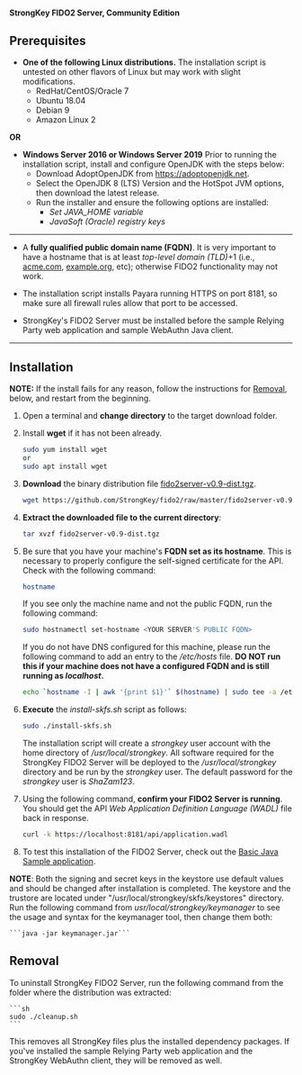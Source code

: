 #### StrongKey FIDO2 Server, Community Edition

## Prerequisites

-  **One of the following Linux distributions.** The installation script is untested on other flavors of Linux but may work with slight modifications.
    - RedHat/CentOS/Oracle 7
    - Ubuntu 18.04
    - Debian 9
    - Amazon Linux 2
    
 **OR**
 
-  **Windows Server 2016 or Windows Server 2019**
   Prior to running the installation script, install and configure OpenJDK with the steps below:
    - Download AdoptOpenJDK from https://adoptopenjdk.net.
    - Select the OpenJDK 8 (LTS) Version and the HotSpot JVM options, then download the latest release.
    - Run the installer and ensure the following options are installed:
        - *Set JAVA_HOME variable*
        - *JavaSoft (Oracle) registry keys*
        
----------------

-  A **fully qualified public domain name (FQDN)**. It is very important to have a hostname that is at least _top-level domain (TLD)_+1 (i.e., [acme.com](http://acme.com), [example.org](http://example.org), etc); otherwise FIDO2 functionality may not work.

-  The installation script installs Payara running HTTPS on port 8181, so make sure all firewall rules allow that port to be accessed.

- StrongKey's FIDO2 Server must be installed before the sample Relying Party web application and sample WebAuthn Java client.

----------------

## Installation

**NOTE:** If the install fails for any reason, follow the instructions for [Removal](#removal), below, and restart from the beginning.


1.  Open a terminal and **change directory** to the target download folder.

2. Install **wget** if it has not been already.
    ```sh
    sudo yum install wget 
    or
    sudo apt install wget
     ```

3.  **Download** the binary distribution file [fido2server-v0.9-dist.tgz](../fido2server-v0.9-dist.tgz).

    ```sh
    wget https://github.com/StrongKey/fido2/raw/master/fido2server-v0.9-dist.tgz
    ```

4.  **Extract the downloaded file to the current directory**:

    ```sh
    tar xvzf fido2server-v0.9-dist.tgz
    ```
5. Be sure that you have your machine's **FQDN set as its hostname**. This is necessary to properly configure the self-signed certificate for the API. Check with the following command:

    ```sh
    hostname
    ```

    If you see only the machine name and not the public FQDN, run the following command:

    ```sh
    sudo hostnamectl set-hostname <YOUR SERVER'S PUBLIC FQDN>
    ```

    If you do not have DNS configured for this machine, please run the following command to add an entry to the _/etc/hosts_ file.
    **DO NOT run this if your machine does not have a configured FQDN and is still running as _localhost_.**

    ```sh
    echo `hostname -I | awk '{print $1}'` $(hostname) | sudo tee -a /etc/hosts
    ```

6.  **Execute** the _install-skfs.sh_ script as follows:

    ```sh
    sudo ./install-skfs.sh
    ```

    The installation script will create a _strongkey_ user account with the home directory of _/usr/local/strongkey_. All software required for the StrongKey FIDO2 Server will be deployed to the _/usr/local/strongkey_ directory and be run by the _strongkey_ user. The default password for the _strongkey_ user is _ShaZam123_.

7. Using the following command, **confirm your FIDO2 Server is running**. You should get the API _Web Application Definition Language (WADL)_ file back in response.

    ```sh
    curl -k https://localhost:8181/api/application.wadl
    ```

8. To test this installation of the FIDO2 Server, check out the [Basic Java Sample application](https://github.com/StrongKey/fido2/tree/master/sampleapps/java/basic).

__NOTE__: Both the signing and secret keys in the keystore use default values and should be changed after installation is completed. The keystore and the trustore are located under "/usr/local/strongkey/skfs/keystores" directory. Run the following command from _usr/local/strongkey/keymanager_ to see the usage and syntax for the keymanager tool, then change them both:
    
    ```java -jar keymanager.jar```


## Removal

To uninstall StrongKey FIDO2 Server, run the following command from the folder where the distribution was extracted:

    ```sh
    sudo ./cleanup.sh
    ```

This removes all StrongKey files plus the installed dependency packages. If you've installed the sample Relying Party web application and the StrongKey WebAuthn client, they will be removed as well.
